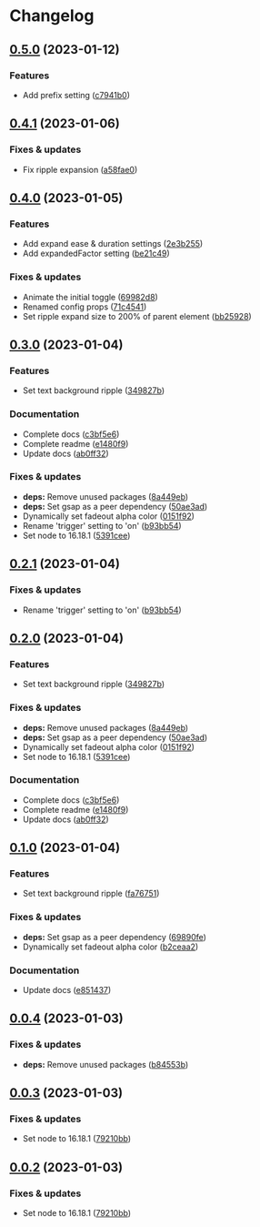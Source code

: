 # Changelog

## [0.5.0](https://github.com/digital-swing/ripple/compare/ripple-v0.4.1...ripple-v0.5.0) (2023-01-12)


### Features

* Add prefix setting ([c7941b0](https://github.com/digital-swing/ripple/commit/c7941b0593651fff631d9a93f01781946392cb97))

## [0.4.1](https://github.com/digital-swing/ripple/compare/ripple-v0.4.0...ripple-v0.4.1) (2023-01-06)


### Fixes & updates

* Fix ripple expansion ([a58fae0](https://github.com/digital-swing/ripple/commit/a58fae05c7c6954cb66d8348108466ffda42e312))

## [0.4.0](https://github.com/digital-swing/ripple/compare/ripple-v0.3.0...ripple-v0.4.0) (2023-01-05)


### Features

* Add expand ease & duration settings ([2e3b255](https://github.com/digital-swing/ripple/commit/2e3b255347fba0159d46b9acd78505d83635b00a))
* Add expandedFactor setting ([be21c49](https://github.com/digital-swing/ripple/commit/be21c49f70fdb16d317b0017a3fd8b9124e8f780))


### Fixes & updates

* Animate the initial toggle ([69982d8](https://github.com/digital-swing/ripple/commit/69982d83651c634d5b257681b006088c9144828b))
* Renamed config props ([71c4541](https://github.com/digital-swing/ripple/commit/71c45410152e9bb58d4e1c64de90c52cdd54d629))
* Set ripple expand size to 200% of parent element ([bb25928](https://github.com/digital-swing/ripple/commit/bb2592807084f15b9c9d1d1b98bbc5ca044a9497))

## [0.3.0](https://github.com/digital-swing/ripple/compare/ripple-v0.2.1...ripple-v0.3.0) (2023-01-04)


### Features

* Set text background ripple ([349827b](https://github.com/digital-swing/ripple/commit/349827b9a9f1df73cebb425c2cd7ef6f3d7dd6d2))


### Documentation

* Complete docs ([c3bf5e6](https://github.com/digital-swing/ripple/commit/c3bf5e6c817ceccbc9523f6f665b99c9b4992675))
* Complete readme ([e1480f9](https://github.com/digital-swing/ripple/commit/e1480f9f69f15bc573b47a78b586e2786e3ea0c9))
* Update docs ([ab0ff32](https://github.com/digital-swing/ripple/commit/ab0ff3255eba7baa0e68cd4b1c5d73413eeb2d2b))


### Fixes & updates

* **deps:** Remove unused packages ([8a449eb](https://github.com/digital-swing/ripple/commit/8a449eb56e791830baf4874bf08fd2fc7140c095))
* **deps:** Set gsap as a peer dependency ([50ae3ad](https://github.com/digital-swing/ripple/commit/50ae3ad90bbcda91db1016835adf0639302c4aab))
* Dynamically set fadeout alpha color ([0151f92](https://github.com/digital-swing/ripple/commit/0151f92ed897a4252ca297706bacc26553bda955))
* Rename 'trigger' setting to 'on' ([b93bb54](https://github.com/digital-swing/ripple/commit/b93bb54e424b9d4fe5766e41597c7a8faf8bab20))
* Set node to 16.18.1 ([5391cee](https://github.com/digital-swing/ripple/commit/5391ceec530fad5698606e5c470546ae9b75c5b5))

## [0.2.1](https://github.com/digital-swing/ripple/compare/ripple-v0.2.0...ripple-v0.2.1) (2023-01-04)


### Fixes & updates

* Rename 'trigger' setting to 'on' ([b93bb54](https://github.com/digital-swing/ripple/commit/b93bb54e424b9d4fe5766e41597c7a8faf8bab20))

## [0.2.0](https://github.com/digital-swing/ripple/compare/ripple-v0.1.0...ripple-v0.2.0) (2023-01-04)


### Features

* Set text background ripple ([349827b](https://github.com/digital-swing/ripple/commit/349827b9a9f1df73cebb425c2cd7ef6f3d7dd6d2))


### Fixes & updates

* **deps:** Remove unused packages ([8a449eb](https://github.com/digital-swing/ripple/commit/8a449eb56e791830baf4874bf08fd2fc7140c095))
* **deps:** Set gsap as a peer dependency ([50ae3ad](https://github.com/digital-swing/ripple/commit/50ae3ad90bbcda91db1016835adf0639302c4aab))
* Dynamically set fadeout alpha color ([0151f92](https://github.com/digital-swing/ripple/commit/0151f92ed897a4252ca297706bacc26553bda955))
* Set node to 16.18.1 ([5391cee](https://github.com/digital-swing/ripple/commit/5391ceec530fad5698606e5c470546ae9b75c5b5))


### Documentation

* Complete docs ([c3bf5e6](https://github.com/digital-swing/ripple/commit/c3bf5e6c817ceccbc9523f6f665b99c9b4992675))
* Complete readme ([e1480f9](https://github.com/digital-swing/ripple/commit/e1480f9f69f15bc573b47a78b586e2786e3ea0c9))
* Update docs ([ab0ff32](https://github.com/digital-swing/ripple/commit/ab0ff3255eba7baa0e68cd4b1c5d73413eeb2d2b))

## [0.1.0](https://github.com/digital-swing/ripple/compare/ripple-v0.0.4...ripple-v0.1.0) (2023-01-04)


### Features

* Set text background ripple ([fa76751](https://github.com/digital-swing/ripple/commit/fa767519e380097f38d857fedc5e75036fd7b7d1))


### Fixes & updates

* **deps:** Set gsap as a peer dependency ([69890fe](https://github.com/digital-swing/ripple/commit/69890feb6cf299e586d22ab1e4b2befb18cf3ebc))
* Dynamically set fadeout alpha color ([b2ceaa2](https://github.com/digital-swing/ripple/commit/b2ceaa21967ad2a3b3af35d89dd739b7d176f124))


### Documentation

* Update docs ([e851437](https://github.com/digital-swing/ripple/commit/e8514374cd9064571b89682ded93daa904d89eff))

## [0.0.4](https://github.com/digital-swing/ripple/compare/ripple-v0.0.3...ripple-v0.0.4) (2023-01-03)


### Fixes & updates

* **deps:** Remove unused packages ([b84553b](https://github.com/digital-swing/ripple/commit/b84553b2ba6b93ea63c8797ea4a9729bd63b05ec))

## [0.0.3](https://github.com/digital-swing/ripple/compare/ripple-v0.0.2...ripple-v0.0.3) (2023-01-03)


### Fixes & updates

* Set node to 16.18.1 ([79210bb](https://github.com/digital-swing/ripple/commit/79210bbffc5e6f1777f9b4a781ed077be4c83b95))

## [0.0.2](https://github.com/digital-swing/ripple/compare/ripple-v0.0.1...ripple-v0.0.2) (2023-01-03)


### Fixes & updates

* Set node to 16.18.1 ([79210bb](https://github.com/digital-swing/ripple/commit/79210bbffc5e6f1777f9b4a781ed077be4c83b95))
